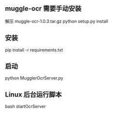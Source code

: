 
## muggle-ocr 需要手动安装
解压 muggle-ocr-1.0.3.tar.gz
python setup.py install

## 安装


pip install  -r requirements.txt

## 启动
python MugglerOcrServer.py


## Linux 后台运行脚本

bash startOcrServer